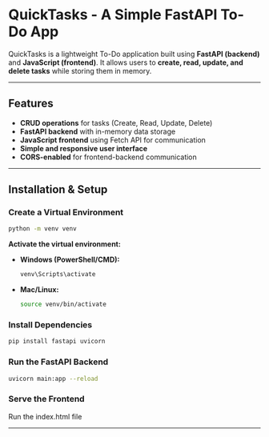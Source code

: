 # QuickTasks - A Simple FastAPI To-Do App

QuickTasks is a lightweight To-Do application built using **FastAPI (backend)** and **JavaScript (frontend)**. It allows users to **create, read, update, and delete tasks** while storing them in memory.

---

## Features
- **CRUD operations** for tasks (Create, Read, Update, Delete)
- **FastAPI backend** with in-memory data storage
- **JavaScript frontend** using Fetch API for communication
- **Simple and responsive user interface**
- **CORS-enabled** for frontend-backend communication

---

## Installation & Setup


### **Create a Virtual Environment**
```sh
python -m venv venv
```

**Activate the virtual environment:**

- **Windows (PowerShell/CMD):**
  ```sh
  venv\Scripts\activate
  ```
- **Mac/Linux:**
  ```sh
  source venv/bin/activate
  ```

### **Install Dependencies**
```sh
pip install fastapi uvicorn
```

### **Run the FastAPI Backend**
```sh
uvicorn main:app --reload
```

### **Serve the Frontend**
Run the index.html file

---
